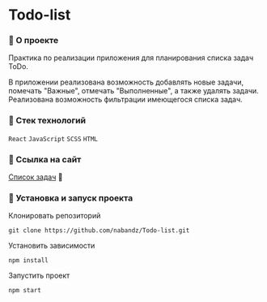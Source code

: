 # Todo-list

### :herb: О проекте
Практика по реализации приложения для планирования списка задач ToDo.

В приложении реализована возможность добавлять новые задачи, помечать "Важные", отмечать "Выполненные", а также удалять задачи. Реализована возможность фильтрации имеющегося списка задач.
### :herb: Стек технологий
`React` `JavaScript` `SCSS` `HTML`
### :herb: Ссылка на сайт
[Список задач](https://nabandz.github.io/Todo-list/) 📝
### :herb: Установка и запуск проекта
Клонировать репозиторий

    git clone https://github.com/nabandz/Todo-list.git

Установить зависимости

    npm install


Запустить проект

    npm start

